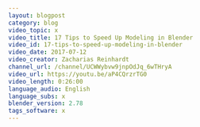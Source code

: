 ```yaml
---
layout: blogpost
category: blog
video_topic: x
video_title: 17 Tips to Speed Up Modeling in Blender
video_id: 17-tips-to-speed-up-modeling-in-blender
video_date: 2017-07-12
video_creator: Zacharias Reinhardt
channel_url: /channel/UCWWybvw9jnpOdJq_6wTHryA
video_url: https://youtu.be/aP4CQrzrTG0
video_length: 0:26:00
language_audio: English
language_subs: x
blender_version: 2.78
tags_software: x
---
```

